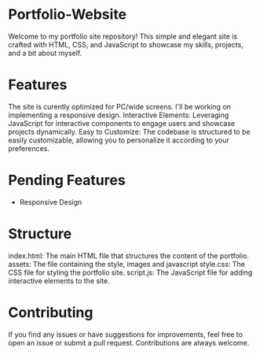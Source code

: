 # Portfolio-Website

Welcome to my portfolio site repository! This simple and elegant site is crafted with HTML, CSS, and JavaScript to showcase my skills, projects, and a bit about myself.

# Features
The site is curently optimized for PC/wide screens. I'll be working on implementing a responsive design.
Interactive Elements: Leveraging JavaScript for interactive components to engage users and showcase projects dynamically.
Easy to Customize: The codebase is structured to be easily customizable, allowing you to personalize it according to your preferences.

# Pending Features
* Responsive Design

# Structure
index.html: The main HTML file that structures the content of the portfolio.
assets: The file containing the style, images and javascript
style.css: The CSS file for styling the portfolio site.
script.js: The JavaScript file for adding interactive elements to the site.

# Contributing
If you find any issues or have suggestions for improvements, feel free to open an issue or submit a pull request. Contributions are always welcome.
